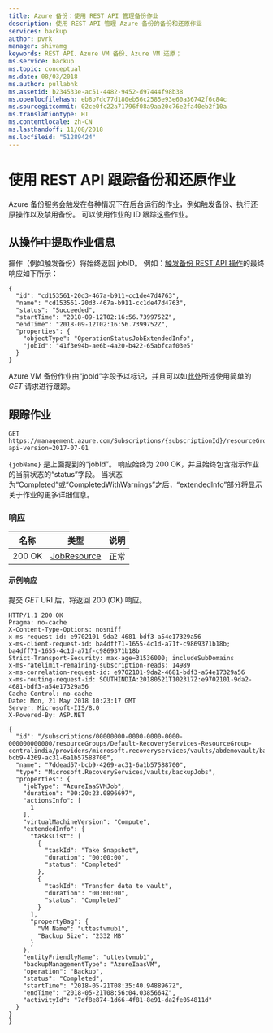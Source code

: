 ```yaml
---
title: Azure 备份：使用 REST API 管理备份作业
description: 使用 REST API 管理 Azure 备份的备份和还原作业
services: backup
author: pvrk
manager: shivamg
keywords: REST API、Azure VM 备份、Azure VM 还原；
ms.service: backup
ms.topic: conceptual
ms.date: 08/03/2018
ms.author: pullabhk
ms.assetid: b234533e-ac51-4482-9452-d97444f98b38
ms.openlocfilehash: eb8b7dc77d180eb56c2585e93e60a36742f6c84c
ms.sourcegitcommit: 02ce0fc22a71796f08a9aa20c76e2fa40eb2f10a
ms.translationtype: HT
ms.contentlocale: zh-CN
ms.lasthandoff: 11/08/2018
ms.locfileid: "51289424"
---
```

# <a name="track-backup-and-restore-jobs-using-rest-api"></a>使用 REST API 跟踪备份和还原作业

Azure 备份服务会触发在各种情况下在后台运行的作业，例如触发备份、执行还原操作以及禁用备份。 可以使用作业的 ID 跟踪这些作业。

## <a name="fetch-job-information-from-operations"></a>从操作中提取作业信息

操作（例如触发备份）将始终返回 jobID。 例如：[触发备份 REST API 操作](backup-azure-arm-userestapi-backupazurevms.md#example-responses-3)的最终响应如下所示：

```http
{
  "id": "cd153561-20d3-467a-b911-cc1de47d4763",
  "name": "cd153561-20d3-467a-b911-cc1de47d4763",
  "status": "Succeeded",
  "startTime": "2018-09-12T02:16:56.7399752Z",
  "endTime": "2018-09-12T02:16:56.7399752Z",
  "properties": {
    "objectType": "OperationStatusJobExtendedInfo",
    "jobId": "41f3e94b-ae6b-4a20-b422-65abfcaf03e5"
  }
}
```

Azure VM 备份作业由“jobId”字段予以标识，并且可以如[此处](https://docs.microsoft.com/rest/api/backup/jobdetails/)所述使用简单的 *GET* 请求进行跟踪。

## <a name="tracking-the-job"></a>跟踪作业

```http
GET https://management.azure.com/Subscriptions/{subscriptionId}/resourceGroups/{resourceGroupName}/providers/Microsoft.RecoveryServices/vaults/{vaultName}/backupJobs/{jobName}?api-version=2017-07-01
```

`{jobName}` 是上面提到的“jobId”。 响应始终为 200 OK，并且始终包含指示作业的当前状态的“status”字段。 当状态为“Completed”或“CompletedWithWarnings”之后，“extendedInfo”部分将显示关于作业的更多详细信息。

### <a name="response"></a>响应

|名称  |类型  |说明  |
|---------|---------|---------|
|200 OK     | [JobResource](https://docs.microsoft.com/rest/api/backup/jobdetails/get#jobresource)        | 正常        |

#### <a name="example-response"></a>示例响应

提交 *GET* URI 后，将返回 200 (OK) 响应。

```http
HTTP/1.1 200 OK
Pragma: no-cache
X-Content-Type-Options: nosniff
x-ms-request-id: e9702101-9da2-4681-bdf3-a54e17329a56
x-ms-client-request-id: ba4dff71-1655-4c1d-a71f-c9869371b18b; ba4dff71-1655-4c1d-a71f-c9869371b18b
Strict-Transport-Security: max-age=31536000; includeSubDomains
x-ms-ratelimit-remaining-subscription-reads: 14989
x-ms-correlation-request-id: e9702101-9da2-4681-bdf3-a54e17329a56
x-ms-routing-request-id: SOUTHINDIA:20180521T102317Z:e9702101-9da2-4681-bdf3-a54e17329a56
Cache-Control: no-cache
Date: Mon, 21 May 2018 10:23:17 GMT
Server: Microsoft-IIS/8.0
X-Powered-By: ASP.NET

{
  "id": "/subscriptions/00000000-0000-0000-0000-000000000000/resourceGroups/Default-RecoveryServices-ResourceGroup-centralindia/providers/microsoft.recoveryservices/vaults/abdemovault/backupJobs/7ddead57-bcb9-4269-ac31-6a1b57588700",
  "name": "7ddead57-bcb9-4269-ac31-6a1b57588700",
  "type": "Microsoft.RecoveryServices/vaults/backupJobs",
  "properties": {
    "jobType": "AzureIaaSVMJob",
    "duration": "00:20:23.0896697",
    "actionsInfo": [
      1
    ],
    "virtualMachineVersion": "Compute",
    "extendedInfo": {
      "tasksList": [
        {
          "taskId": "Take Snapshot",
          "duration": "00:00:00",
          "status": "Completed"
        },
        {
          "taskId": "Transfer data to vault",
          "duration": "00:00:00",
          "status": "Completed"
        }
      ],
      "propertyBag": {
        "VM Name": "uttestvmub1",
        "Backup Size": "2332 MB"
      }
    },
    "entityFriendlyName": "uttestvmub1",
    "backupManagementType": "AzureIaasVM",
    "operation": "Backup",
    "status": "Completed",
    "startTime": "2018-05-21T08:35:40.9488967Z",
    "endTime": "2018-05-21T08:56:04.0385664Z",
    "activityId": "7df8e874-1d66-4f81-8e91-da2fe054811d"
  }
}
}

```